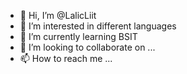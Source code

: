- 👋 Hi, I’m @LalicLiit
- 👀 I’m interested in different languages 
- 🌱 I’m currently learning BSIT
- 💞️ I’m looking to collaborate on ...
- 📫 How to reach me ...

<!---
LalicLiit/LalicLiit is a ✨ special ✨ repository because its `README.md` (this file) appears on your GitHub profile.
You can click the Preview link to take a look at your changes.
--->
